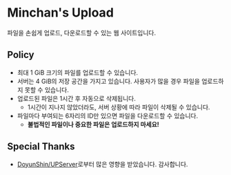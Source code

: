 # Minchan's Upload
파일을 손쉽게 업로드, 다운로드할 수 있는 웹 사이트입니다.

## Policy
- 최대 1 GiB 크기의 파일를 업로드할 수 있습니다.
- 서버는 4 GiB의 저장 공간을 가지고 있습니다. 사용자가 많을 경우 파일을 업로드하지 못할 수 있습니다.
- 업로드된 파일은 1시간 후 자동으로 삭제됩니다.
  - 1시간이 지나지 않았더라도, 서버 상황에 따라 파일이 삭제될 수 있습니다.
- 파일마다 부여되는 6자리의 ID만 있으면 파일을 다운로드할 수 있습니다.
  - **불법적인 파일이나 중요한 파일은 업로드하지 마세요!**

## Special Thanks
- [DoyunShin/UPServer](https://github.com/DoyunShin/UPServer)로부터 많은 영향을 받았습니다. 감사합니다.